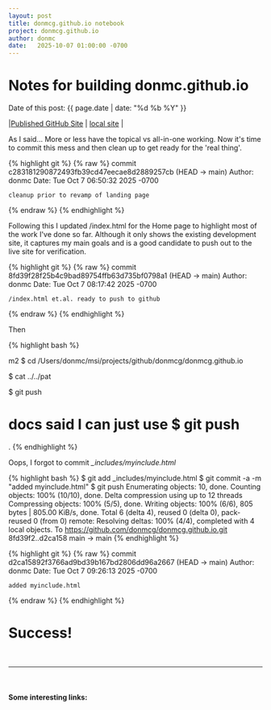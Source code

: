 ```yaml
---
layout: post
title: donmcg.github.io notebook 
project: donmcg.github.io
author: donmc
date:   2025-10-07 01:00:00 -0700
---
```

<head>
    <script type="text/javascript" async
      src="https://cdnjs.cloudflare.com/ajax/libs/mathjax/2.7.7/MathJax.js?config=TeX-MML-AM_CHTML">
    </script>
</head>

# Notes for building donmc.github.io
Date of this post: {{ page.date | date: "%d %b %Y" }}

|[Published GitHub Site](https://donmcg.github.io) | [local site](http://localhost:4000) |

As I said...
More or less have the topical vs all-in-one working.
Now it's time to commit this mess and then clean up to get ready
for the 'real thing'.

{% highlight git %}
{% raw %}
commit c283181290872493fb39cd47eecae8d2889257cb (HEAD -> main)
Author: donmc
Date:   Tue Oct 7 06:50:32 2025 -0700

    cleanup prior to revamp of landing page
{% endraw %}
{% endhighlight %}

Following this I updated /index.html for the Home page to highlight
most of the work I've done so far.  Although it only shows the
existing development site, it captures my main goals and is a 
good candidate to push out to the live site for verification.

{% highlight git %}
{% raw %}
commit 8fd39f28f25b4c9bad89754ffb63d735bf0798a1 (HEAD -> main)
Author: donmc
Date:   Tue Oct 7 08:17:42 2025 -0700

    /index.html et.al. ready to push to github
{% endraw %}
{% endhighlight %}

Then 

{% highlight bash %}

  m2 $ cd /Users/donmc/msi/projects/github/donmcg/donmcg.github.io

  $ cat ../../pat

  $ git push
  # docs said I can just use $ git push 
.
{% endhighlight %}

Oops, I forgot to commit *_includes/myinclude.html*

{% highlight bash %}
  $ git add _includes/myinclude.html
  $ git commit -a -m "added myinclude.html"
  $ git push
Enumerating objects: 10, done.
Counting objects: 100% (10/10), done.
Delta compression using up to 12 threads
Compressing objects: 100% (5/5), done.
Writing objects: 100% (6/6), 805 bytes | 805.00 KiB/s, done.
Total 6 (delta 4), reused 0 (delta 0), pack-reused 0 (from 0)
remote: Resolving deltas: 100% (4/4), completed with 4 local objects.
To https://github.com/donmcg/donmcg.github.io.git
   8fd39f2..d2ca158  main -> main
{% endhighlight %}

{% highlight git %}
{% raw %}
commit d2ca15892f3766ad9bd39b167bd2806dd96a2667 (HEAD -> main)
Author: donmc
Date:   Tue Oct 7 09:26:13 2025 -0700

    added myinclude.html
{% endraw %}
{% endhighlight %}

# Success!

&nbsp;

---
&nbsp;
#### Some interesting links:
